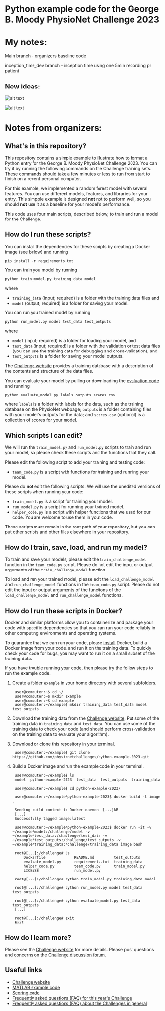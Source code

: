 # Python example code for the George B. Moody PhysioNet Challenge 2023

# My notes:

Main branch - organizers baseline code

inception_time_dev branch - inception time using one 5min recording pr patient

## New ideas:

![alt text](training.png)

![alt text](inference.png)
# Notes from organizers:

## What's in this repository?

This repository contains a simple example to illustrate how to format a Python entry for the George B. Moody PhysioNet Challenge 2023. You can try it by running the following commands on the Challenge training sets. These commands should take a few minutes or less to run from start to finish on a recent personal computer.

For this example, we implemented a random forest model with several features. You can use different models, features, and libraries for your entry. This simpple example is designed **not** not to perform well, so you should **not** use it as a baseline for your model's performance.

This code uses four main scripts, described below, to train and run a model for the Challenge.

## How do I run these scripts?

You can install the dependencies for these scripts by creating a Docker image (see below) and running

    pip install -r requirements.txt

You can train you model by running

    python train_model.py training_data model

where

- `training_data` (input; required) is a folder with the training data files and
- `model` (output; required) is a folder for saving your model.

You can run you trained model by running

    python run_model.py model test_data test_outputs

where

- `model` (input; required) is a folder for loading your model, and
- `test_data` (input; required) is a folder with the validation or test data files (you can use the training data for debugging and cross-validation), and
- `test_outputs` is a folder for saving your model outputs.

The [Challenge website](https://physionetchallenges.org/2023/#data) provides a training database with a description of the contents and structure of the data files.

You can evaluate your model by pulling or downloading the [evaluation code](https://github.com/physionetchallenges/evaluation-2023) and running

    python evaluate_model.py labels outputs scores.csv

where `labels` is a folder with labels for the data, such as the training database on the PhysioNet webpage; `outputs` is a folder containing files with your model's outputs for the data; and `scores.csv` (optional) is a collection of scores for your model.

## Which scripts I can edit?

We will run the `train_model.py` and `run_model.py` scripts to train and run your model, so please check these scripts and the functions that they call.

Please edit the following script to add your training and testing code:

* `team_code.py` is a script with functions for training and running your model.

Please do **not** edit the following scripts. We will use the unedited versions of these scripts when running your code:

* `train_model.py` is a script for training your model.
* `run_model.py` is a script for running your trained model.
* `helper_code.py` is a script with helper functions that we used for our code. You are welcome to use them in your code.

These scripts must remain in the root path of your repository, but you can put other scripts and other files elsewhere in your repository.

## How do I train, save, load, and run my model?

To train and save your models, please edit the `train_challenge_model` function in the `team_code.py` script. Please do not edit the input or output arguments of the `train_challenge_model` function.

To load and run your trained model, please edit the `load_challenge_model` and `run_challenge_model` functions in the `team_code.py` script. Please do not edit the input or output arguments of the functions of the `load_challenge_model` and `run_challenge_model` functions.

## How do I run these scripts in Docker?

Docker and similar platforms allow you to containerize and package your code with specific dependencies so that you can run your code reliably in other computing environments and operating systems.

To guarantee that we can run your code, please [install](https://docs.docker.com/get-docker/) Docker, build a Docker image from your code, and run it on the training data. To quickly check your code for bugs, you may want to run it on a small subset of the training data.

If you have trouble running your code, then please try the follow steps to run the example code.

1. Create a folder `example` in your home directory with several subfolders.

        user@computer:~$ cd ~/
        user@computer:~$ mkdir example
        user@computer:~$ cd example
        user@computer:~/example$ mkdir training_data test_data model test_outputs

2. Download the training data from the [Challenge website](https://physionetchallenges.org/2023). Put some of the training data in `training_data` and `test_data`. You can use some of the training data to check your code (and should perform cross-validation on the training data to evaluate your algorithm).

3. Download or clone this repository in your terminal.

        user@computer:~/example$ git clone https://github.com/physionetchallenges/python-example-2023.git

4. Build a Docker image and run the example code in your terminal.

        user@computer:~/example$ ls
        model  python-example-2023  test_data  test_outputs  training_data

        user@computer:~/example$ cd python-example-2023/

        user@computer:~/example/python-example-2023$ docker build -t image .

        Sending build context to Docker daemon  [...]kB
        [...]
        Successfully tagged image:latest

        user@computer:~/example/python-example-2023$ docker run -it -v ~/example/model:/challenge/model -v ~/example/test_data:/challenge/test_data -v ~/example/test_outputs:/challenge/test_outputs -v ~/example/training_data:/challenge/training_data image bash

        root@[...]:/challenge# ls
            Dockerfile             README.md         test_outputs
            evaluate_model.py      requirements.txt  training_data
            helper_code.py         team_code.py      train_model.py
            LICENSE                run_model.py

        root@[...]:/challenge# python train_model.py training_data model

        root@[...]:/challenge# python run_model.py model test_data test_outputs

        root@[...]:/challenge# python evaluate_model.py test_data test_outputs
        [...]

        root@[...]:/challenge# exit
        Exit

## How do I learn more?

Please see the [Challenge website](https://physionetchallenges.org/2023/) for more details. Please post questions and concerns on the [Challenge discussion forum](https://groups.google.com/forum/#!forum/physionet-challenges).

## Useful links

* [Challenge website](https://physionetchallenges.org/2023/)
* [MATLAB example code](https://github.com/physionetchallenges/matlab-example-2023)
* [Scoring code](https://github.com/physionetchallenges/evaluation-2023)
* [Frequently asked questions (FAQ) for this year's Challenge](https://physionetchallenges.org/2023/faq/)
* [Frequently asked questions (FAQ) about the Challenges in general](https://physionetchallenges.org/faq/)

